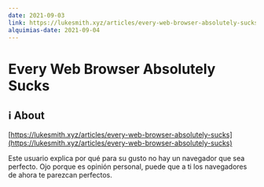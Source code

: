 ```yaml
---
date: 2021-09-03
link: https://lukesmith.xyz/articles/every-web-browser-absolutely-sucks
alquimias-date: 2021-09-04
---
```


# Every Web Browser Absolutely Sucks

## ℹ️ About

[https://lukesmith.xyz/articles/every-web-browser-absolutely-sucks](https://lukesmith.xyz/articles/every-web-browser-absolutely-sucks)

Este usuario explica por qué para su gusto no hay un navegador que sea perfecto. Ojo porque es opinión personal, puede que a ti los navegadores de ahora te parezcan perfectos.


